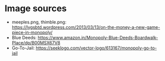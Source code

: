 # Image sources

- meeples.png, thimble.png: <https://lygsbtd.wordpress.com/2013/03/13/on-the-money-a-new-game-piece-in-monopoly/>
- Blue Deeds: <https://www.amazon.in/Monopoly-Blue-Deeds-Boardwalk-Place/dp/B00MSX67V8>
- Go-To-Jail: <https://seeklogo.com/vector-logo/613167/monopoly-go-to-jail>
